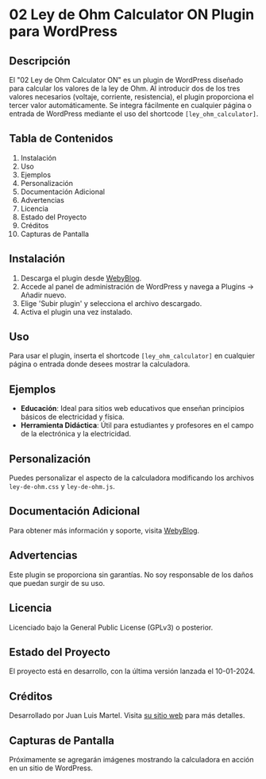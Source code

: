 # 02 Ley de Ohm Calculator ON Plugin para WordPress

## Descripción
El "02 Ley de Ohm Calculator ON" es un plugin de WordPress diseñado para calcular los valores de la ley de Ohm. Al introducir dos de los tres valores necesarios (voltaje, corriente, resistencia), el plugin proporciona el tercer valor automáticamente. Se integra fácilmente en cualquier página o entrada de WordPress mediante el uso del shortcode `[ley_ohm_calculator]`.

## Tabla de Contenidos
1. Instalación
2. Uso
3. Ejemplos
4. Personalización
5. Documentación Adicional
6. Advertencias
7. Licencia
8. Estado del Proyecto
9. Créditos
10. Capturas de Pantalla

## Instalación
1. Descarga el plugin desde [WebyBlog](https://webyblog.es/).
2. Accede al panel de administración de WordPress y navega a Plugins -> Añadir nuevo.
3. Elige 'Subir plugin' y selecciona el archivo descargado.
4. Activa el plugin una vez instalado.

## Uso
Para usar el plugin, inserta el shortcode `[ley_ohm_calculator]` en cualquier página o entrada donde desees mostrar la calculadora.

## Ejemplos
- **Educación**: Ideal para sitios web educativos que enseñan principios básicos de electricidad y física.
- **Herramienta Didáctica**: Útil para estudiantes y profesores en el campo de la electrónica y la electricidad.

## Personalización
Puedes personalizar el aspecto de la calculadora modificando los archivos `ley-de-ohm.css` y `ley-de-ohm.js`.

## Documentación Adicional
Para obtener más información y soporte, visita [WebyBlog](https://www.webyblog.es).

## Advertencias
Este plugin se proporciona sin garantías. No soy responsable de los daños que puedan surgir de su uso.

## Licencia
Licenciado bajo la General Public License (GPLv3) o posterior.

## Estado del Proyecto
El proyecto está en desarrollo, con la última versión lanzada el 10-01-2024.

## Créditos
Desarrollado por Juan Luis Martel. Visita [su sitio web](https://www.webyblog.es) para más detalles.

## Capturas de Pantalla
Próximamente se agregarán imágenes mostrando la calculadora en acción en un sitio de WordPress.